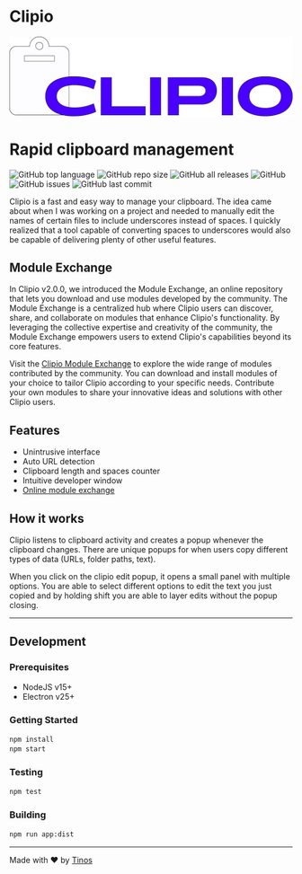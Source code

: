 
# Clipio

![Clipio banner](https://raw.githubusercontent.com/pTinosq/clipio/main/content/clipio-banner.png)

# Rapid clipboard management

![GitHub top language](https://img.shields.io/github/languages/top/ptinosq/clipio)
![GitHub repo size](https://img.shields.io/github/repo-size/ptinosq/clipio)
![GitHub all releases](https://img.shields.io/github/downloads/ptinosq/clipio/total)
![GitHub](https://img.shields.io/github/license/ptinosq/clipio)
![GitHub issues](https://img.shields.io/github/issues/ptinosq/clipio)
![GitHub last commit](https://img.shields.io/github/last-commit/ptinosq/clipio)

Clipio is a fast and easy way to manage your clipboard. The idea came about when I was working on a project and needed to manually edit the names of certain files to include underscores instead of spaces. I quickly realized that a tool capable of converting spaces to underscores would also be capable of delivering plenty of other useful features.

## Module Exchange

In Clipio v2.0.0, we introduced the Module Exchange, an online repository that lets you download and use modules developed by the community. The Module Exchange is a centralized hub where Clipio users can discover, share, and collaborate on modules that enhance Clipio's functionality. By leveraging the collective expertise and creativity of the community, the Module Exchange empowers users to extend Clipio's capabilities beyond its core features.

Visit the [Clipio Module Exchange](https://github.com/pTinosq/clipio-modules) to explore the wide range of modules contributed by the community. You can download and install modules of your choice to tailor Clipio according to your specific needs. Contribute your own modules to share your innovative ideas and solutions with other Clipio users.

## Features

- Unintrusive interface
- Auto URL detection
- Clipboard length and spaces counter
- Intuitive developer window
- [Online module exchange](https://github.com/pTinosq/clipio-modules)

## How it works

Clipio listens to clipboard activity and creates a popup whenever the clipboard changes. There are unique popups for when users copy different types of data (URLs, folder paths, text).

When you click on the clipio edit popup, it opens a small panel with multiple options. You are able to select different options to edit the text you just copied and by holding shift you are able to layer edits without the popup closing.

---

## Development

### **Prerequisites**

- NodeJS v15+
- Electron v25+

### **Getting Started**

```bash
npm install
npm start
```

### **Testing**

```bash
npm test
```


### **Building**

```bash
npm run app:dist
```

---

Made with ❤️ by [Tinos](https://github.com/pTinosq)
